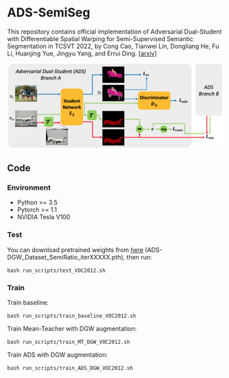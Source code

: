 # ADS-SemiSeg
This repository contains official implementation of Adversarial Dual-Student with Differentiable Spatial Warping for Semi-Supervised Semantic Segmentation in TCSVT 2022, by Cong Cao, Tianwei Lin, Dongliang He, Fu Li, Huanjing Yue, Jingyu Yang, and Errui Ding. [[arxiv]](https://arxiv.org/abs/2203.02792)

<p align="center">
  <img width="800" src="https://github.com/cao-cong/ADS-SemiSeg/blob/main/images/framework.png">
</p>


## Code

### Environment

- Python >= 3.5
- Pytorch >= 1.1
- NVIDIA Tesla V100

### Test

You can download pretrained weights from [here](https://drive.google.com/drive/folders/1Ch9bUbqToN2hisl3afnCW32qhP12p9SB?usp=sharing) (ADS-DGW_Dataset_SemiRatio_iterXXXXX.pth), then run:
```
bash run_scripts/test_VOC2012.sh
```
### Train

Train baseline:
```
bash run_scripts/train_baseline_VOC2012.sh
```
Train Mean-Teacher with DGW augmentation:
```
bash run_scripts/train_MT_DGW_VOC2012.sh
```
Train ADS with DGW augmentation:
```
bash run_scripts/train_ADS_DGW_VOC2012.sh
```

